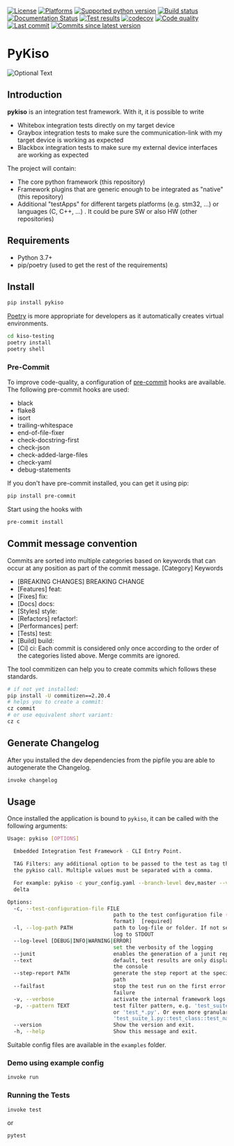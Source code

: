 [![License](https://img.shields.io/badge/Licence-Eclipse%20Public%20License%202.0-lightgrey)](https://opensource.org/licenses/EPL-2.0)
[![Platforms](https://img.shields.io/badge/Platforms-win64%20linux64%20osx64-lightgrey)]()
[![Supported python version](https://img.shields.io/pypi/pyversions/pykiso)]()
[![Build status](https://img.shields.io/jenkins/build?jobUrl=https%3A%2F%2Fci.eclipse.org%2Fkiso-testing%2Fjob%2Fkiso-testing%2Fjob%2Fmaster%2F)](https://ci.eclipse.org/kiso-testing/job/kiso-testing/job/master/)
[![Documentation Status](https://readthedocs.org/projects/kiso-testing/badge/?version=latest)](https://kiso-testing.readthedocs.io/en/latest/?badge=latest)
[![Test results](https://img.shields.io/jenkins/tests?compact_message&failed_label=failed&jobUrl=https%3A%2F%2Fci.eclipse.org%2Fkiso-testing%2Fjob%2Fkiso-testing%2Fjob%2Fmaster%2F&passed_label=passed&skipped_label=skipped)](https://ci.eclipse.org/kiso-testing/job/kiso-testing/job/master/)
[![codecov](https://codecov.io/gh/eclipse/kiso-testing/branch/master/graph/badge.svg?token=IBKQ700ABS)](https://codecov.io/gh/eclipse/kiso-testing)
[![Code quality](https://img.shields.io/lgtm/grade/python/github/eclipse/kiso-testing)]()
[![Last commit](https://img.shields.io/github/last-commit/eclipse/kiso-testing)]()
[![Commits since latest version](https://img.shields.io/github/commits-since/eclipse/kiso-testing/latest/master)]()

# PyKiso

![Optional Text](./docs/images/pykiso_logo.png)

## Introduction ##

**pykiso** is an integration test framework. With it, it is possible to write
* Whitebox integration tests directly on my target device
* Graybox integration tests to make sure the communication-link with my target device is working as expected
* Blackbox integration tests to make sure my external device interfaces are working as expected

The project will contain:
* The core python framework (this repository)
* Framework plugins that are generic enough to be integrated as "native" (this repository)
* Additional "testApps" for different targets platforms (e.g. stm32, ...) or languages (C, C++, ...) . It could be pure SW or also HW (other repositories)

## Requirements ##

* Python 3.7+
* pip/poetry (used to get the rest of the requirements)

## Install ##

```bash
pip install pykiso
```

[Poetry](https://python-poetry.org/) is more appropriate for developers as it automatically creates virtual environments.

```bash
cd kiso-testing
poetry install
poetry shell
```

### Pre-Commit

To improve code-quality, a configuration of [pre-commit](https://pre-commit.com/) hooks are available.
The following pre-commit hooks are used:

- black
- flake8
- isort
- trailing-whitespace
- end-of-file-fixer
- check-docstring-first
- check-json
- check-added-large-files
- check-yaml
- debug-statements

If you don't have pre-commit installed, you can get it using pip:

```bash
pip install pre-commit
```

Start using the hooks with

```bash
pre-commit install
```

## Commit message convention

Commits are sorted into multiple categories based on keywords that can occur at any position as part of the commit message.
[Category] Keywords
* [BREAKING CHANGES] BREAKING CHANGE
* [Features] feat:
* [Fixes] fix:
* [Docs] docs:
* [Styles] style:
* [Refactors] refactor!:
* [Performances] perf:
* [Tests] test:
* [Build] build:
* [Ci] ci:
Each commit is considered only once according to the order of the categories listed above. Merge commits are ignored.

The tool commitizen can help you to create commits which follows these standards.
```bash
# if not yet installed:
pip install -U commitizen==2.20.4
# helps you to create a commit:
cz commit
# or use equivalent short variant:
cz c
```

## Generate Changelog

After you installed the dev dependencies from the pipfile you are able to
autogenerate the Changelog.

```bash
invoke changelog
```

## Usage ##

Once installed the application is bound to `pykiso`, it can be called with the following arguments:

```bash
Usage: pykiso [OPTIONS]

  Embedded Integration Test Framework - CLI Entry Point.

  TAG Filters: any additional option to be passed to the test as tag through
  the pykiso call. Multiple values must be separated with a comma.

  For example: pykiso -c your_config.yaml --branch-level dev,master --variant
  delta

Options:
  -c, --test-configuration-file FILE
                                  path to the test configuration file (in YAML
                                  format)  [required]
  -l, --log-path PATH             path to log-file or folder. If not set will
                                  log to STDOUT
  --log-level [DEBUG|INFO|WARNING|ERROR]
                                  set the verbosity of the logging
  --junit                         enables the generation of a junit report
  --text                          default, test results are only displayed in
                                  the console
  --step-report PATH              generate the step report at the specified
                                  path
  --failfast                      stop the test run on the first error or
                                  failure
  -v, --verbose                   activate the internal framework logs
  -p, --pattern TEXT              test filter pattern, e.g. 'test_suite_1.py'
                                  or 'test_*.py'. Or even more granularly
                                  'test_suite_1.py::test_class::test_name'
  --version                       Show the version and exit.
  -h, --help                      Show this message and exit.
```

Suitable config files are available in the `examples` folder.

### Demo using example config ##

```bash
invoke run
```

### Running the Tests ##

```bash
invoke test
```

or

```bash
pytest
```
